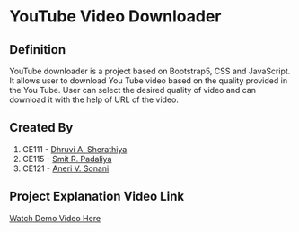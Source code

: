 # YouTube Video Downloader

## Definition
YouTube downloader is a project based on Bootstrap5, CSS and JavaScript. It allows user to download You Tube video based on the quality provided in the You Tube. User can select the desired quality of video and can download it with the help of URL of the video. 

<!-- ## How to run this project
1.
2.
3.
4.
5. -->


## Created By
1. CE111 - [Dhruvi A. Sherathiya](https://github.com/DhruviSherathiya)
2. CE115 - [Smit R. Padaliya](https://github.com/Smit-05)
3. CE121 - [Aneri V. Sonani](https://github.com/AneriSonani09)


## Project Explanation Video Link
[Watch Demo Video Here](https://drive.google.com/file/d/11VRUk53ab4mT2bTW2lGjPqspzLNfLjp2/view?usp=sharing)

